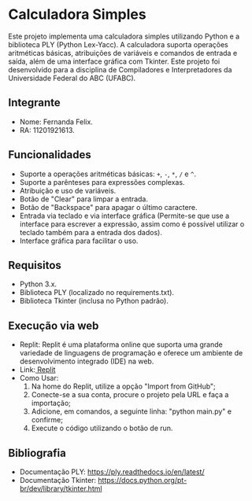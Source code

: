# Calculadora Simples

  Este projeto implementa uma calculadora simples utilizando Python e a biblioteca PLY (Python Lex-Yacc). A calculadora suporta operações aritméticas básicas, atribuições de variáveis e comandos de entrada e saída, além de uma interface gráfica com Tkinter.
  Este projeto foi desenvolvido para a disciplina de Compiladores e Interpretadores da Universidade Federal do ABC (UFABC).

## Integrante

- Nome: Fernanda Felix.
- RA: 11201921613.

## Funcionalidades

- Suporte a operações aritméticas básicas: `+`, `-`, `*`, `/` e `^`.
- Suporte a parênteses para expressões complexas.
- Atribuição e uso de variáveis.
- Botão de "Clear" para limpar a entrada.
- Botão de "Backspace" para apagar o último caractere.
- Entrada via teclado e via interface gráfica (Permite-se que use a interface para escrever a expressão, assim como é possível utilizar o teclado também para a entrada dos dados).
- Interface gráfica para facilitar o uso.

## Requisitos

- Python 3.x.
- Biblioteca PLY (localizado no requirements.txt).
- Biblioteca Tkinter (inclusa no Python padrão).

## Execução via web

- Replit: Replit é uma plataforma online que suporta uma grande variedade de linguagens de programação e oferece um ambiente de desenvolvimento integrado (IDE) na web.
- Link:[ Replit](https://replit.com/~)
- Como Usar:
    1. Na home do Replit, utilize a opção "Import from GitHub";
    2. Conecte-se a sua conta, procure o projeto pela URL e faça a importação;
    3. Adicione, em comandos, a seguinte linha: "python main.py" e confirme;
    4. Execute o código utilizando o botão de run.
 
## Bibliografia 

- Documentação PLY: https://ply.readthedocs.io/en/latest/
- Documentação Tkinter: https://docs.python.org/pt-br/dev/library/tkinter.html
